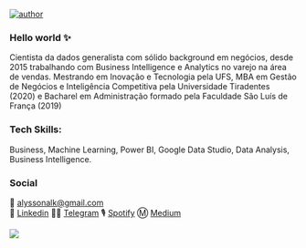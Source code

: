[![author](https://img.shields.io/badge/author-alysson_guimarães-red.svg)](https://www.linkedin.com/in/guimaraesalysson/)

### Hello world ✨

Cientista da dados generalista com sólido background em negócios, desde 2015 trabalhando com Business Intelligence e Analytics no varejo na área de vendas. Mestrando em Inovação e Tecnologia pela UFS, MBA em Gestão de Negócios e Inteligência Competitiva pela Universidade Tiradentes (2020) e Bacharel em Administração formado pela Faculdade São Luís de França (2019) 

### Tech Skills: 

Business, Machine Learning, Power BI, Google Data Studio, Data Analysis, Business Intelligence.


### Social
📧 alyssonalk@gmail.com<br>
💼 [Linkedin](https://www.linkedin.com/in/guimaraesalysson/)
👨‍🚀 [Telegram](t.me/alysson)
🎙 [Spotify](https://open.spotify.com/user/sao5qyutaa7j64zwsojmyq7hq)
Ⓜ️ [Medium](https://medium.com/@k3ybladewielder)

<img src="https://github-readme-stats.vercel.app/api?username=k3ybladewielder&show_icons=true&theme=dark"/>
